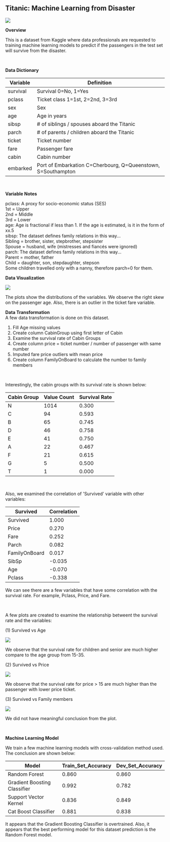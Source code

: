 ## Titanic: Machine Learning from Disaster

![](overview-Titanic.webp)

**Overview**

This is a dataset from Kaggle where data professionals are requested to training machine learning models to predict if the passengers in the test set will survive from the disaster. 

</br>

**Data Dictionary**
 
| Variable | Definition |
| --- | --- |
| survival | Survival 0=No, 1=Yes |
| pclass | Ticket class 1=1st, 2=2nd, 3=3rd |
| sex | Sex |
| age | Age in years |
| sibsp | # of siblings / spouses aboard the Titanic |
| parch | # of parents / children aboard the Titanic |
| ticket | Ticket number |
| fare | Passenger fare |
| cabin | Cabin number |
| embarked | Port of Embarkation C=Cherbourg, Q=Queenstown, S=Southampton |

</br>

**Variable Notes** </br>

pclass: A proxy for socio-economic status (SES) </br>
1st = Upper </br>
2nd = Middle </br>
3rd = Lower </br>
age: Age is fractional if less than 1. If the age is estimated, is it in the form of xx.5 </br>
sibsp: The dataset defines family relations in this way... </br>
Sibling = brother, sister, stepbrother, stepsister </br>
Spouse = husband, wife (mistresses and fiancés were ignored) </br>
parch: The dataset defines family relations in this way... </br>
Parent = mother, father </br>
Child = daughter, son, stepdaughter, stepson </br>
Some children travelled only with a nanny, therefore parch=0 for them. </br>


**Data Visualization** </br>

![](plots.png)

The plots show the distributions of the variables. We observe the right skew on the passenger age. Also, there is an outlier in the ticket fare variable.


**Data Transformation** </br>
A few data transformation is done on this dataset. </br>
1. Fill Age missing values </br>
2. Create column CabinGroup using first letter of Cabin </br>
3. Examine the survival rate of Cabin Groups
4.  Create column price = ticket number / number of passenger with same number
5.  Imputed fare price outliers with mean price
6.  Create column FamilyOnBoard to calculate the number to family members

</br>

Interestingly, the cabin groups with its survival rate is shown below:

| Cabin Group | Value Count | Survival Rate |
| --- | --- | -- |
| N | 1014 | 0.300 |
| C | 94 | 0.593 |
| B | 65 | 0.745 |
| D | 46 | 0.758 |
| E | 41 | 0.750 |
| A | 22 | 0.467 |
| F | 21 | 0.615 |
| G | 5 | 0.500 |
| T | 1 | 0.000 |

</br>

Also, we examined the correlation of 'Survived' variable with other variables:

| Survived | Correlation |
| --- | --- |
| Survived | 1.000 |
| Price | 0.270 |
| Fare | 0.252 |
| Parch | 0.082 |
| FamilyOnBoard | 0.017 |
| SibSp | -0.035 |
| Age | -0.070 |
| Pclass | -0.338 |

We can see there are a few variables that have some correlation with the survival rate. For example, Pclass, Price, and Fare.

</br>

A few plots are created to examine the relationship betweent the survival rate and the variables:</br>

(1) Survived vs Age

![](survival_age.png)

We observe that the survival rate for children and senior are much higher compare to the age group from 15-35.


(2) Survived vs Price

![](survival_price.png)

We observe that the survival rate for price > 15 are much higher than the passenger with lower price ticket. 

(3) Survived vs Family members

![](survival_family.png)

We did not have meaningful conclusion from the plot.

</br>

**Machine Learning Model** </br>

We train a few machine learning models with cross-validation method used. The conclusion are shown below:

| Model | Train_Set_Accuracy | Dev_Set_Accuracy |
| --- | --- | --- |
| Random Forest | 0.860 | 0.860 |
| Gradient Boosting Classifier | 0.992 | 0.782 |
| Support Vector Kernel | 0.836 | 0.849 |
| Cat Boost Classifier | 0.881 | 0.838 |

It appears that the Gradient Boosting Classifier is overtrained. Also, it appears that the best performing model for this dataset prediction is the Random Forest model.
